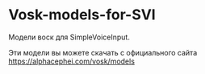 # Vosk-models-for-SVI
Модели воск для SimpleVoiceInput. 

Эти модели вы можете скачать с официального сайта https://alphacephei.com/vosk/models
